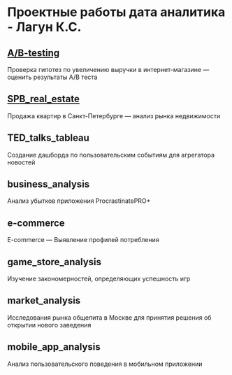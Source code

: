 # Проектные работы дата аналитика - Лагун К.С.
## [A/B-testing](A:B-testing/README.md) 
Проверка гипотез по увеличению выручки в интернет-магазине — оценить результаты A/B теста
## [SPB_real_estate](SPB_real_estate/README.md)
Продажа квартир в Санкт-Петербурге — анализ рынка недвижимости
## TED_talks_tableau
Создание дашборда по пользовательским событиям для агрегатора новостей
## business_analysis
Анализ убытков приложения ProcrastinatePRO+
## e-commerce 
E-commerce — Выявление профилей потребления
## game_store_analysis
Изучение закономерностей, определяющих успешность игр
## market_analysis
Исследования рынка общепита в Москве для принятия решения об открытии нового заведения
## mobile_app_analysis
Анализ пользовательского поведения в мобильном приложении
